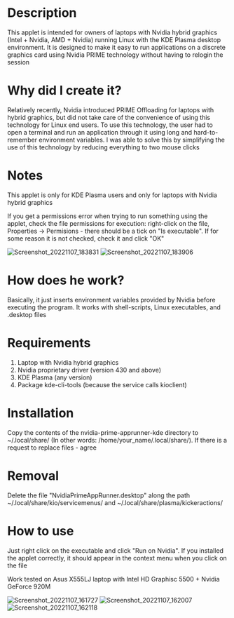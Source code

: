 # Description

This applet is intended for owners of laptops with Nvidia hybrid graphics (Intel + Nvidia, AMD + Nvidia) running Linux with the KDE Plasma desktop environment. It is designed to make it easy to run applications on a discrete graphics card using Nvidia PRIME technology without having to relogin the session

# Why did I create it?

Relatively recently, Nvidia introduced PRIME Offloading for laptops with hybrid graphics, but did not take care of the convenience of using this technology for Linux end users. To use this technology, the user had to open a terminal and run an application through it using long and hard-to-remember environment variables. I was able to solve this by simplifying the use of this technology by reducing everything to two mouse clicks

# Notes

This applet is only for KDE Plasma users and only for laptops with Nvidia hybrid graphics

If you get a permissions error when trying to run something using the applet, check the file permissions for execution: right-click on the file, Properties -> Permisions - there should be a tick on "Is executable". If for some reason it is not checked, check it and click "OK"

![Screenshot_20221107_183831](https://user-images.githubusercontent.com/81445527/200367029-dcdc8d97-e515-431a-b563-33ebf39f1ce8.png)
![Screenshot_20221107_183906](https://user-images.githubusercontent.com/81445527/200367041-202a540e-a800-425a-9117-7cb0f068f2b1.png)

# How does he work?

Basically, it just inserts environment variables provided by Nvidia before executing the program. It works with shell-scripts, Linux executables, and .desktop files

# Requirements

1. Laptop with Nvidia hybrid graphics
2. Nvidia proprietary driver (version 430 and above)
2. KDE Plasma (any version)
3. Package kde-cli-tools (because the service calls kioclient)

# Installation

Copy the contents of the nvidia-prime-apprunner-kde directory to ~/.local/share/ (In other words: /home/your_name/.local/share/). If there is a request to replace files - agree

# Removal

Delete the file "NvidiaPrimeAppRunner.desktop" along the path ~/.local/share/kio/servicemenus/ and ~/.local/share/plasma/kickeractions/

# How to use

Just right click on the executable and click "Run on Nvidia". If you installed the applet correctly, it should appear in the context menu when you click on the file

Work tested on Asus X555LJ laptop with Intel HD Graphisc 5500 + Nvidia GeForce 920M

![Screenshot_20221107_161727](https://user-images.githubusercontent.com/81445527/200333780-b22390fe-a7e4-4bcc-994d-6f2ca3bbda27.png)
![Screenshot_20221107_162007](https://user-images.githubusercontent.com/81445527/200333798-46682168-fc63-4ff0-ac7d-b9e5d09d712f.png)
![Screenshot_20221107_162118](https://user-images.githubusercontent.com/81445527/200333817-d0c3799d-0da0-481d-bb50-8d3286218e65.png)
